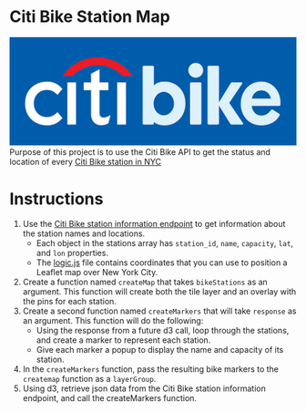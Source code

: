 # Citi Bike Station Map
![Image](Images/citibikelogo.jpg)<br>
Purpose of this project is to use the Citi Bike API to get the status and location of every [Citi Bike station in NYC](https://toshitorihara.github.io/javascript-challenge/)<br>

# Instructions
1. Use the [Citi Bike station information endpoint](https://gbfs.citibikenyc.com/gbfs/en/station_information.json) to get information about the station names and locations. 
    * Each object in the stations array has `station_id`, `name`, `capacity`, `lat`, and `lon` properties.
    * The [logic.js](https://github.com/toshitorihara/city-bike-map/blob/main/static/js/logic.js) file contains coordinates that you can use to position a Leaflet map over New York City.
2. Create a function named `createMap` that takes `bikeStations` as an argument. This function will create both the tile layer and an overlay with the pins for each station.
3. Create a second function named `createMarkers` that will take `response` as an argument. This function will do the following:
    * Using the response from a future d3 call, loop through the stations, and create a marker to represent each station.
    * Give each marker a popup to display the name and capacity of its station.
4. In the `createMarkers` function, pass the resulting bike markers to the `createmap` function as a `layerGroup`.
5. Using d3, retrieve json data from the Citi Bike station information endpoint, and call the createMarkers function.
